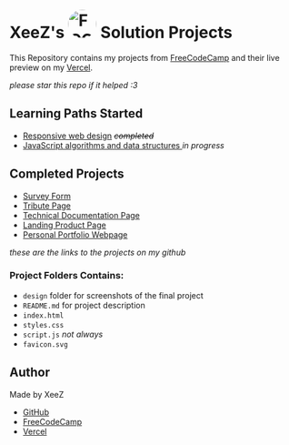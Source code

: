 # XeeZ's <img src="https://scontent.fcai19-2.fna.fbcdn.net/v/t39.30808-1/250929173_3179576238942422_6492034145953428513_n.png?stp=dst-png_s200x200&_nc_cat=108&ccb=1-7&_nc_sid=f4b9fd&_nc_ohc=7Vf4ftpHfQYQ7kNvgEigCyD&_nc_zt=24&_nc_ht=scontent.fcai19-2.fna&_nc_gid=AtBJU3mh5Av0odK7AhS8EvX&oh=00_AYAE5Kdxs94mUNmOm95r8RI0LMuNtjv3N_n9N0IyZazv8w&oe=6741511B" alt="FCC" width="50" style="border-radius: 50%;"/> Solution Projects

This Repository contains my projects from [FreeCodeCamp](https://www.freecodecamp.org/justXeeZ) and their live preview on my [Vercel](https://vercel.com/xeezprojects).

_please star this repo if it helped :3_

## Learning Paths Started

- [Responsive web design](https://www.freecodecamp.org/learn/2022/responsive-web-design/) <s>_completed_</s>
- [JavaScript algorithms and data structures ](https://www.freecodecamp.org/learn/javascript-algorithms-and-data-structures-v8/) _in progress_

## Completed Projects

- [Survey Form](https://github.com/justXeeZ/FCCcertification-Projects/tree/main/Survey%20Form)
- [Tribute Page](https://github.com/justXeeZ/FCCcertification-Projects/tree/main/Tribute%20Page)
- [Technical Documentation Page](https://github.com/justXeeZ/FCCcertification-Projects/tree/main/Technical%20Documentation%20Page)
- [Landing Product Page](https://github.com/justXeeZ/FCCcertification-Projects/tree/main/Landing%20Product%20Page)
- [Personal Portfolio Webpage](https://github.com/justXeeZ/FCCcertification-Projects/tree/main/Personal%20Portfolio%20Webpage)

_these are the links to the projects on my github_

### Project Folders Contains:

- `design` folder for screenshots of the final project
- `README.md` for project description
- `index.html`
- `styles.css`
- `script.js` _not always_
- `favicon.svg`

## Author

Made by XeeZ

- [GitHub](https://github.com/justXeeZ)
- [FreeCodeCamp](https://www.freecodecamp.org/justXeeZ)
- [Vercel](https://vercel.com/xeez)
